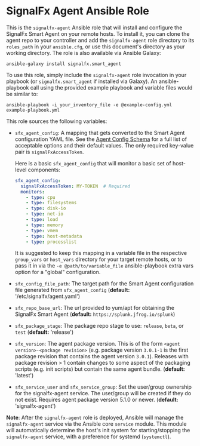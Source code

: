 # SignalFx Agent Ansible Role

This is the `signalfx-agent` Ansible role that will install and configure the
SignalFx Smart Agent on your remote hosts.  To install it, you can clone the
agent repo to your controller and add the `signalfx-agent` role directory to
its `roles_path` in your `ansible.cfg`, or use this document's directory as
your working directory.  The role is also available via Ansible Galaxy:

```
ansible-galaxy install signalfx.smart_agent
```

To use this role, simply include the `signalfx-agent` role invocation in your
playbook (or `signalfx.smart_agent` if installed via Galaxy).  An
ansible-playbook call using the provided example playbook and variable files
would be similar to:

```
ansible-playbook -i your_inventory_file -e @example-config.yml example-playbook.yml
```

This role sources the following variables:

 - `sfx_agent_config`: A mapping that gets converted to the Smart Agent
   configuration YAML file. See the [Agent Config
   Schema](https://github.com/signalfx/signalfx-agent/blob/master/docs/config-schema.md)
   for a full list of acceptable options and their default values.  The only
   required key-value pair is `signalFxAccessToken`. 

    Here is a basic `sfx_agent_config` that will monitor a basic set of host-level components:

    ```yaml
    sfx_agent_config:
      signalFxAccessToken: MY-TOKEN  # Required
      monitors:
        - type: cpu
        - type: filesystems
        - type: disk-io
        - type: net-io
        - type: load
        - type: memory
        - type: vmem
        - type: host-metadata
        - type: processlist
    ```

	It is suggested to keep this mapping in a variable file in the respective
	`group_vars` or `host_vars` directory for your target remote hosts, or to
	pass it in via the `-e @path/to/variable_file` ansible-playbook extra vars
	option for a "global" configuration.

 - `sfx_config_file_path`: The target path for the Smart Agent configuration
   file generated from `sfx_agent_config` (**default:**
   '/etc/signalfx/agent.yaml')

 - `sfx_repo_base_url`: The url provided to yum/apt for obtaining the SignalFx Smart Agent
   (**default:** `https://splunk.jfrog.io/splunk`)

 - `sfx_package_stage`: The package repo stage to use: `release`, `beta`, or `test`
   (**default:** 'release')

 - `sfx_version`: The agent package version.  This is of the form `<agent
   version>-<package revision>` (e.g. package version `3.0.1-1` is the first
   package revision that contains the agent version `3.0.1`).  Releases with
   package revision > 1 contain changes to some aspect of the packaging scripts
   (e.g. init scripts) but contain the same agent bundle. (**default:**
   'latest')

 - `sfx_service_user` and `sfx_service_group`: Set the user/group ownership for the
   signalfx-agent service. The user/group will be created if they do not exist.
   Requires agent package version 5.1.0 or newer. (**default:** 'signalfx-agent')

**Note**: After the `signalfx-agent` role is deployed, Ansible will manage the
`signalfx-agent` service via the Ansible core `service` module.  This module
will automatically determine the host's init system for starting/stopping the
`signalfx-agent` service, with a preference for systemd (`systemctl`).
